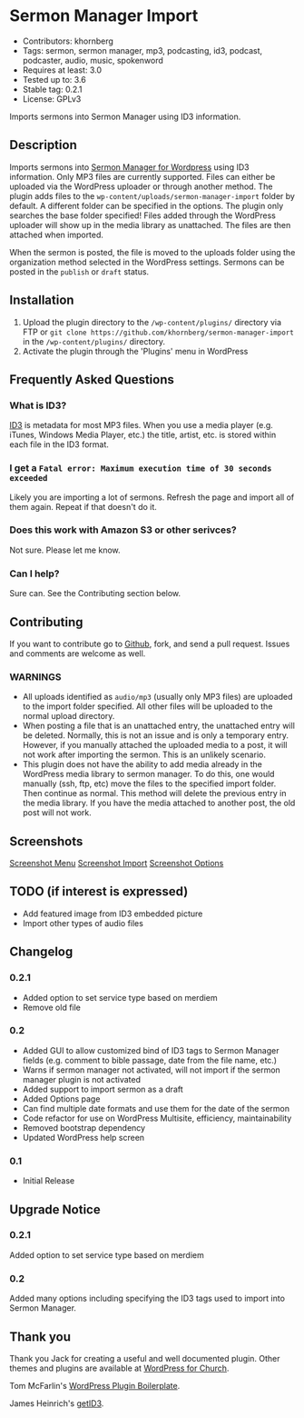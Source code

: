 # Sermon Manager Import
- Contributors: khornberg
- Tags: sermon, sermon manager, mp3, podcasting, id3, podcast, podcaster, audio, music, spokenword
- Requires at least: 3.0
- Tested up to: 3.6
- Stable tag: 0.2.1
- License: GPLv3

Imports sermons into Sermon Manager using ID3 information.

## Description

Imports sermons into [Sermon Manager for Wordpress](https://bitbucket.org/wpforchurch/sermon-manager-for-wordpress) using ID3 information. Only MP3 files are currently supported. Files can either be uploaded via the WordPress uploader or through another method. The plugin adds files to the `wp-content/uploads/sermon-manager-import` folder by default. A different folder can be specified in the options. The plugin only searches the base folder specified! Files added through the WordPress uploader will show up in the media library as unattached. The files are then attached when imported. 

When the sermon is posted, the file is moved to the uploads folder using the organization method selected in the WordPress settings. Sermons can be posted in the `publish` or `draft` status.

## Installation

1. Upload the plugin directory to the `/wp-content/plugins/` directory via FTP or `git clone https://github.com/khornberg/sermon-manager-import` in the `/wp-content/plugins/` directory.
2. Activate the plugin through the 'Plugins' menu in WordPress

## Frequently Asked Questions

### What is ID3?
[ID3](http://en.wikipedia.com/wiki/ID3) is metadata for most MP3 files. When you use a media player (e.g. iTunes, Windows Media Player, etc.) the title, artist, etc. is stored within each file in the ID3 format.

### I get a `Fatal error: Maximum execution time of 30 seconds exceeded`
Likely you are importing a lot of sermons. Refresh the page and import all of them again. Repeat if that doesn't do it.

### Does this work with Amazon S3 or other serivces?
Not sure. Please let me know.

### Can I help?
Sure can. See the Contributing section below.

## Contributing
If you want to contribute go to [Github](github.com), fork, and send a pull request. Issues and comments are welcome as well.

### **WARNINGS**
* All uploads identified as `audio/mp3` (usually only MP3 files) are uploaded to the import folder specified. All other files will be uploaded to the normal upload directory.  
* When posting a file that is an unattached entry, the unattached entry will be deleted. Normally, this is not an issue and is only a temporary entry. However, if you manually attached the uploaded media to a post, it will not work after importing the sermon. This is an unlikely scenario.  
* This plugin does not have the ability to add media already in the WordPress media library to sermon manager. To do this, one would manually (ssh, ftp, etc) move the files to the specified import folder. Then continue as normal. This method will delete the previous entry in the media library. If you have the media attached to another post, the old post will not work.

## Screenshots

[Screenshot Menu](Screenshot1.png)
[Screenshot Import](Screenshot2.png)
[Screenshot Options](Screenshot3.png)

## TODO (if interest is expressed)
- Add featured image from ID3 embedded picture
- Import other types of audio files

## Changelog

### 0.2.1
* Added option to set service type based on merdiem
* Remove old file

### 0.2
* Added GUI to allow customized bind of ID3 tags to Sermon Manager fields (e.g. comment to bible passage, date from the file name, etc.)  
* Warns if sermon manager not activated, will not import if the sermon manager plugin is not activated 
* Added support to import sermon as a draft  
* Added Options page
* Can find multiple date formats and use them for the date of the sermon
* Code refactor for use on WordPress Multisite, efficiency, maintainability
* Removed bootstrap dependency  
* Updated WordPress help screen

### 0.1
* Initial Release

## Upgrade Notice

### 0.2.1
Added option to set service type based on merdiem

### 0.2
Added many options including specifying the ID3 tags used to import into Sermon Manager.

## Thank you
Thank you Jack for creating a useful and well documented plugin. Other themes and plugins are available at [WordPress for Church](http://www.wpforchurch.com/).

Tom McFarlin's [WordPress Plugin Boilerplate](https://github.com/tommcfarlin/WordPress-Plugin-Boilerplate).

James Heinrich's [getID3](https://github.com/JamesHeinrich/getID3).
